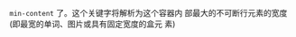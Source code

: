 `min-content` 了。这个关键字将解析为这个容器内 部最大的不可断行元素的宽度(即最宽的单词、图片或具有固定宽度的盒元 素)

<script setup>
  import demo1 from './demos/index.vue'
</script>

<demo1 />
